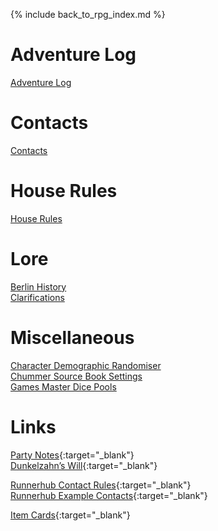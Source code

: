 ---
---

{% include back_to_rpg_index.md %}

# Adventure Log

[Adventure Log](AdventureLog/)  

# Contacts

[Contacts](Contacts/)  

# House Rules

[House Rules](HouseRules/HouseRules.html)  

# Lore

[Berlin History](Lore/BerlinHistory.html)  
[Clarifications](Lore/Clarifications.html)  

# Miscellaneous

[Character Demographic Randomiser](Miscellaneous/CharacterDemographicRandomiser.html)  
[Chummer Source Book Settings](Miscellaneous/ChummerSourceBook.html)  
[Games Master Dice Pools](Miscellaneous/GamesMasterDicePools.html)  

# Links

[Party Notes](https://docs.google.com/document/d/17Ya2TPFLWeSvU2fiTV72KMWzybjQixAcTqo4kDByZGE/edit){:target="_blank"}  
[Dunkelzahn’s Will](http://shadowrun.wikia.com/wiki/Dunkelzahn%27s_Will){:target="_blank"}  

[Runnerhub Contact Rules](https://runnerhub.neosynth.net/index.php?n=Rules.Contacts){:target="_blank"}  
[Runnerhub Example Contacts](https://runnerhub.neosynth.net/index.php?n=Contacts.Contacts){:target="_blank"}  

[Item Cards](http://shadowrun.itemcards.com/){:target="_blank"}  

